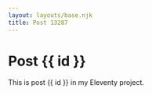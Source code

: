 ```yaml
---
layout: layouts/base.njk
title: Post 13287
---
```


# Post {{ id }}

This is post {{ id }} in my Eleventy project.

